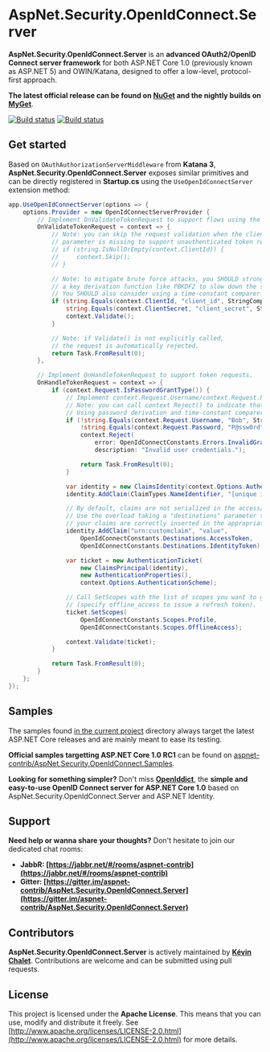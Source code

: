 AspNet.Security.OpenIdConnect.Server
==================================

**AspNet.Security.OpenIdConnect.Server** is an **advanced OAuth2/OpenID Connect server framework** for both ASP.NET Core 1.0 (previously known as ASP.NET 5) and OWIN/Katana, designed to offer a low-level, protocol-first approach.

**The latest official release can be found on [NuGet](https://www.nuget.org/packages/AspNet.Security.OpenIdConnect.Server) and the nightly builds on [MyGet](https://www.myget.org/gallery/aspnet-contrib)**.

[![Build status](https://ci.appveyor.com/api/projects/status/tyenw4ffs00j4sav/branch/dev?svg=true)](https://ci.appveyor.com/project/aspnet-contrib/aspnet-security-openidconnect-server/branch/dev)
[![Build status](https://travis-ci.org/aspnet-contrib/AspNet.Security.OpenIdConnect.Server.svg?branch=dev)](https://travis-ci.org/aspnet-contrib/AspNet.Security.OpenIdConnect.Server)

## Get started

Based on `OAuthAuthorizationServerMiddleware` from **Katana 3**, **AspNet.Security.OpenIdConnect.Server** exposes similar primitives and can be directly registered in **Startup.cs** using the `UseOpenIdConnectServer` extension method:

```csharp
app.UseOpenIdConnectServer(options => {
    options.Provider = new OpenIdConnectServerProvider {
        // Implement OnValidateTokenRequest to support flows using the token endpoint.
        OnValidateTokenRequest = context => {
            // Note: you can skip the request validation when the client_id
            // parameter is missing to support unauthenticated token requests.
            // if (string.IsNullOrEmpty(context.ClientId)) {
            //     context.Skip();
            // }

            // Note: to mitigate brute force attacks, you SHOULD strongly consider applying
            // a key derivation function like PBKDF2 to slow down the secret validation process.
            // You SHOULD also consider using a time-constant comparer to prevent timing attacks.
            if (string.Equals(context.ClientId, "client_id", StringComparison.Ordinal) &&
                string.Equals(context.ClientSecret, "client_secret", StringComparison.Ordinal)) {
                context.Validate();
            }

            // Note: if Validate() is not explicitly called,
            // the request is automatically rejected.
            return Task.FromResult(0);
        },

        // Implement OnHandleTokenRequest to support token requests.
        OnHandleTokenRequest = context => {
            if (context.Request.IsPasswordGrantType()) {
	            // Implement context.Request.Username/context.Request.Password validation here.
	            // Note: you can call context Reject() to indicate that authentication failed.
                // Using password derivation and time-constant comparer is STRONGLY recommended.
	            if (!string.Equals(context.Request.Username, "Bob", StringComparison.Ordinal) &&
	                !string.Equals(context.Request.Password, "P@ssw0rd", StringComparison.Ordinal)) {
                    context.Reject(
                        error: OpenIdConnectConstants.Errors.InvalidGrant,
                        description: "Invalid user credentials.");

	                return Task.FromResult(0);
	            }

	            var identity = new ClaimsIdentity(context.Options.AuthenticationScheme);
	            identity.AddClaim(ClaimTypes.NameIdentifier, "[unique id]");

	            // By default, claims are not serialized in the access/identity tokens.
	            // Use the overload taking a "destinations" parameter to make sure
                // your claims are correctly inserted in the appropriate tokens.
	            identity.AddClaim("urn:customclaim", "value",
	                OpenIdConnectConstants.Destinations.AccessToken,
	                OpenIdConnectConstants.Destinations.IdentityToken);

	            var ticket = new AuthenticationTicket(
	                new ClaimsPrincipal(identity),
	                new AuthenticationProperties(),
	                context.Options.AuthenticationScheme);

	            // Call SetScopes with the list of scopes you want to grant
	            // (specify offline_access to issue a refresh token).
	            ticket.SetScopes(
                    OpenIdConnectConstants.Scopes.Profile,
                    OpenIdConnectConstants.Scopes.OfflineAccess);

	            context.Validate(ticket);
            }

	        return Task.FromResult(0);
        }
    };
});
```

## Samples

The samples found [in the current project](./samples/) directory always target the latest ASP.NET Core releases and are mainly meant to ease its testing.

**Official samples targetting ASP.NET Core 1.0 RC1** can be found on [aspnet-contrib/AspNet.Security.OpenIdConnect.Samples](https://github.com/aspnet-contrib/AspNet.Security.OpenIdConnect.Samples). 

**Looking for something simpler?** Don't miss **[OpenIddict](https://github.com/openiddict/core)**, the **simple and easy-to-use OpenID Connect server for ASP.NET Core 1.0** based on AspNet.Security.OpenIdConnect.Server and ASP.NET Identity.

## Support

**Need help or wanna share your thoughts?** Don't hesitate to join our dedicated chat rooms:

- **JabbR: [https://jabbr.net/#/rooms/aspnet-contrib](https://jabbr.net/#/rooms/aspnet-contrib)**
- **Gitter: [https://gitter.im/aspnet-contrib/AspNet.Security.OpenIdConnect.Server](https://gitter.im/aspnet-contrib/AspNet.Security.OpenIdConnect.Server)**

## Contributors

**AspNet.Security.OpenIdConnect.Server** is actively maintained by **[Kévin Chalet](https://github.com/PinpointTownes)**. Contributions are welcome and can be submitted using pull requests.

## License

This project is licensed under the **Apache License**. This means that you can use, modify and distribute it freely. See [http://www.apache.org/licenses/LICENSE-2.0.html](http://www.apache.org/licenses/LICENSE-2.0.html) for more details.
